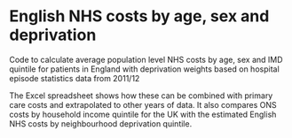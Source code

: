 # English NHS costs by age, sex and deprivation

Code to calculate average population level NHS costs by age, sex and IMD quintile for patients in England with deprivation weights based on hospital episode statistics data from 2011/12

The Excel spreadsheet shows how these can be combined with primary care costs and extrapolated to other years of data. It also compares ONS costs by household income quintile for the UK with the estimated English NHS costs by neighbourhood deprivation quintile.
